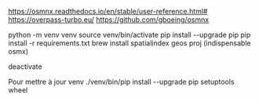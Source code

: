 https://osmnx.readthedocs.io/en/stable/user-reference.html#
https://overpass-turbo.eu/
https://github.com/gboeing/osmnx

python -m venv venv
source venv/bin/activate
pip install --upgrade pip
pip install -r requirements.txt
brew install spatialindex geos proj (indispensable osmx)

deactivate

Pour mettre à jour venv
./venv/bin/pip install --upgrade pip setuptools wheel


